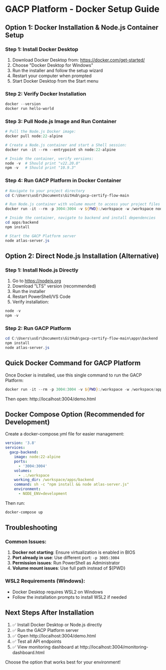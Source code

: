 # GACP Platform - Docker Setup Guide

## Option 1: Docker Installation & Node.js Container Setup

### Step 1: Install Docker Desktop

1. Download Docker Desktop from: https://docker.com/get-started/
2. Choose "Docker Desktop for Windows"
3. Run the installer and follow the setup wizard
4. Restart your computer when prompted
5. Start Docker Desktop from the Start menu

### Step 2: Verify Docker Installation

```powershell
docker --version
docker run hello-world
```

### Step 3: Pull Node.js Image and Run Container

```powershell
# Pull the Node.js Docker image:
docker pull node:22-alpine

# Create a Node.js container and start a Shell session:
docker run -it --rm --entrypoint sh node:22-alpine

# Inside the container, verify versions:
node -v  # Should print "v22.20.0"
npm -v   # Should print "10.9.3"
```

### Step 4: Run GACP Platform in Docker Container

```powershell
# Navigate to your project directory
cd C:\Users\usEr\Documents\GitHub\gacp-certify-flow-main

# Run Node.js container with volume mount to access your project files
docker run -it --rm -p 3004:3004 -v ${PWD}:/workspace -w /workspace node:22-alpine sh

# Inside the container, navigate to backend and install dependencies
cd apps/backend
npm install

# Start the GACP Platform server
node atlas-server.js
```

## Option 2: Direct Node.js Installation (Alternative)

### Step 1: Install Node.js Directly

1. Go to https://nodejs.org
2. Download "LTS" version (recommended)
3. Run the installer
4. Restart PowerShell/VS Code
5. Verify installation:

```powershell
node -v
npm -v
```

### Step 2: Run GACP Platform

```powershell
cd C:\Users\usEr\Documents\GitHub\gacp-certify-flow-main\apps\backend
npm install
node atlas-server.js
```

## Quick Docker Command for GACP Platform

Once Docker is installed, use this single command to run the GACP Platform:

```powershell
docker run -it --rm -p 3004:3004 -v ${PWD}:/workspace -w /workspace/apps/backend node:22-alpine sh -c "npm install && node atlas-server.js"
```

Then open: http://localhost:3004/demo.html

## Docker Compose Option (Recommended for Development)

Create a docker-compose.yml file for easier management:

```yaml
version: '3.8'
services:
  gacp-backend:
    image: node:22-alpine
    ports:
      - '3004:3004'
    volumes:
      - .:/workspace
    working_dir: /workspace/apps/backend
    command: sh -c "npm install && node atlas-server.js"
    environment:
      - NODE_ENV=development
```

Then run:

```powershell
docker-compose up
```

## Troubleshooting

### Common Issues:

1. **Docker not starting**: Ensure virtualization is enabled in BIOS
2. **Port already in use**: Use different port: `-p 3005:3004`
3. **Permission issues**: Run PowerShell as Administrator
4. **Volume mount issues**: Use full path instead of ${PWD}

### WSL2 Requirements (Windows):

- Docker Desktop requires WSL2 on Windows
- Follow the installation prompts to install WSL2 if needed

## Next Steps After Installation

1. ✅ Install Docker Desktop or Node.js directly
2. ✅ Run the GACP Platform server
3. ✅ Open http://localhost:3004/demo.html
4. ✅ Test all API endpoints
5. ✅ View monitoring dashboard at http://localhost:3004/monitoring-dashboard.html

Choose the option that works best for your environment!
